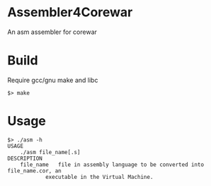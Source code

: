 # Assembler4Corewar
An asm assembler for corewar

# Build
Require gcc/gnu make and libc
```
$> make
```
# Usage
```
$> ./asm -h
USAGE
	./asm file_name[.s]
DESCRIPTION
	file_name	file in assembly language to be converted into file_name.cor, an
			executable in the Virtual Machine.
```
